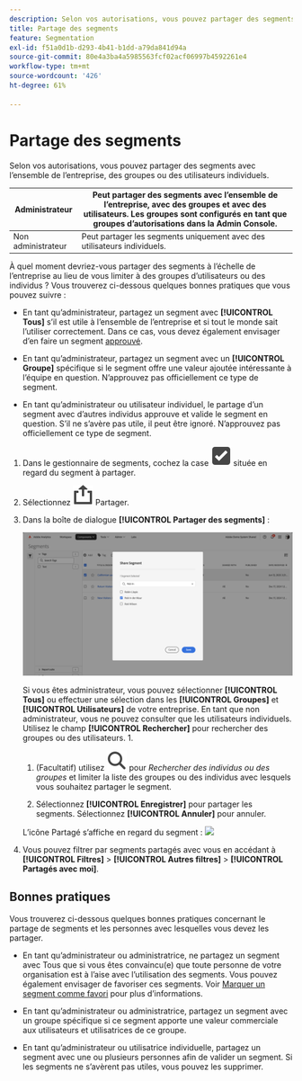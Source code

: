 ```yaml
---
description: Selon vos autorisations, vous pouvez partager des segments avec l’ensemble de l’entreprise, des groupes ou des utilisateurs individuels.
title: Partage des segments
feature: Segmentation
exl-id: f51a0d1b-d293-4b41-b1dd-a79da841d94a
source-git-commit: 80e4a3ba4a5985563fcf02acf06997b4592261e4
workflow-type: tm+mt
source-wordcount: '426'
ht-degree: 61%

---
```


# Partage des segments

Selon vos autorisations, vous pouvez partager des segments avec l’ensemble de l’entreprise, des groupes ou des utilisateurs individuels.

| Administrateur | Peut partager des segments avec l’ensemble de l’entreprise, avec des groupes et avec des utilisateurs. Les groupes sont configurés en tant que groupes d’autorisations dans la Admin Console. |
|---|---|
| Non administrateur | Peut partager les segments uniquement avec des utilisateurs individuels. |

À quel moment devriez-vous partager des segments à l’échelle de l’entreprise au lieu de vous limiter à des groupes d’utilisateurs ou des individus ? Vous trouverez ci-dessous quelques bonnes pratiques que vous pouvez suivre :

* En tant qu’administrateur, partagez un segment avec **[!UICONTROL Tous]** s’il est utile à l’ensemble de l’entreprise et si tout le monde sait l’utiliser correctement. Dans ce cas, vous devez également envisager d’en faire un segment [approuvé](/help/components/segmentation/segmentation-workflow/seg-approve.md).

* En tant qu’administrateur, partagez un segment avec un **[!UICONTROL Groupe]** spécifique si le segment offre une valeur ajoutée intéressante à l’équipe en question. N’approuvez pas officiellement ce type de segment.
* En tant qu’administrateur ou utilisateur individuel, le partage d’un segment avec d’autres individus approuve et valide le segment en question. S’il ne s’avère pas utile, il peut être ignoré. N’approuvez pas officiellement ce type de segment.

1. Dans le gestionnaire de segments, cochez la case ![SelectBox](/help/assets/icons/SelectBox.svg) située en regard du segment à partager.
1. Sélectionnez ![Partager](/help/assets/icons/Share.svg) Partager.
1. Dans la boîte de dialogue **[!UICONTROL Partager des segments]** :

   ![Partage des segments](assets/share-segments-dialog.png)

   Si vous êtes administrateur, vous pouvez sélectionner **[!UICONTROL Tous]** ou effectuer une sélection dans les **[!UICONTROL Groupes]** et **[!UICONTROL Utilisateurs]** de votre entreprise. En tant que non administrateur, vous ne pouvez consulter que les utilisateurs individuels. Utilisez le champ **[!UICONTROL Rechercher]** pour rechercher des groupes ou des utilisateurs. 1.

   1. (Facultatif) utilisez ![Rechercher](/help/assets/icons/Search.svg) pour *Rechercher des individus ou des groupes* et limiter la liste des groupes ou des individus avec lesquels vous souhaitez partager le segment.

   1. Sélectionnez **[!UICONTROL Enregistrer]** pour partager les segments. Sélectionnez **[!UICONTROL Annuler]** pour annuler.




   L’icône Partagé s’affiche en regard du segment : ![](https://spectrum.adobe.com/static/icons/workflow_18/Smock_Share_18_N.svg)

1. Vous pouvez filtrer par segments partagés avec vous en accédant à **[!UICONTROL Filtres]** > **[!UICONTROL Autres filtres]** > **[!UICONTROL Partagés avec moi]**.

## Bonnes pratiques

Vous trouverez ci-dessous quelques bonnes pratiques concernant le partage de segments et les personnes avec lesquelles vous devez les partager.

* En tant qu’administrateur ou administratrice, ne partagez un segment avec Tous que si vous êtes convaincu(e) que toute personne de votre organisation est à l’aise avec l’utilisation des segments. Vous pouvez également envisager de favoriser ces segments. Voir [Marquer un segment comme favori](t-seg-favorite.md) pour plus d’informations.

* En tant qu’administrateur ou administratrice, partagez un segment avec un groupe spécifique si ce segment apporte une valeur commerciale aux utilisateurs et utilisatrices de ce groupe.

* En tant qu’administrateur ou utilisatrice individuelle, partagez un segment avec une ou plusieurs personnes afin de valider un segment. Si les segments ne s’avèrent pas utiles, vous pouvez les supprimer.
